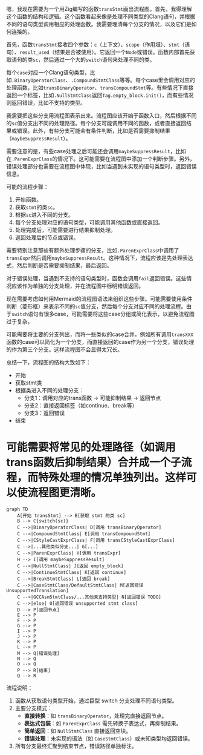 嗯，我现在需要为一个用Zig编写的函数`transStmt`画出流程图。首先，我得理解这个函数的结构和逻辑。这个函数看起来像是处理不同类型的Clang语句，并根据不同的语句类型调用相应的处理函数。我需要理清每个分支的情况，以及它们是如何连接的。

首先，函数`transStmt`接收四个参数：`c`（上下文）、`scope`（作用域）、`stmt`（语句）、`result_used`（结果是否被使用）。它返回一个`Node`或错误。函数内部首先获取语句的类`sc`，然后通过一个大的`switch`语句来处理不同的类。

每个`case`对应一个Clang语句类型，比如`.BinaryOperatorClass`、`.CompoundStmtClass`等等。每个case里会调用对应的处理函数，比如`transBinaryOperator`、`transCompoundStmt`等。有些情况下直接返回一个标签，比如`.NullStmtClass`返回`Tag.empty_block.init()`，而有些情况则返回错误，比如不支持的类型。

我需要把这些分支用流程图表示出来。流程图应该开始于函数入口，然后根据不同的`sc`值分支出不同的处理路径。每个分支可能调用不同的函数，或者直接返回结果或错误。此外，有些分支可能会有条件判断，比如是否需要抑制结果（`maybeSuppressResult`）。

需要注意的是，有些case处理之后可能还会调用`maybeSuppressResult`，比如在`.ParenExprClass`的情况下。这可能需要在流程图中添加一个判断步骤。另外，错误处理部分也需要在流程图中体现，比如当遇到未实现的语句类型时，返回错误信息。

可能的流程步骤：

1. 开始函数。
2. 获取`stmt`的类`sc`。
3. 根据`sc`进入不同的分支。
4. 每个分支处理对应的语句类型，可能调用其他函数或直接返回。
5. 处理完成后，可能需要进行结果抑制处理。
6. 返回处理后的节点或错误。

需要特别注意那些有额外处理步骤的分支，比如`.ParenExprClass`中调用了`transExpr`然后调用`maybeSuppressResult`。这种情况下，流程应该是先处理表达式，然后判断是否需要抑制结果，最后返回。

对于错误处理，当遇到不支持的语句类型时，函数会调用`fail`返回错误。这些情况应该作为单独的分支处理，并在流程图中标明错误返回。

现在需要考虑如何用Mermaid的流程图语法来组织这些步骤。可能需要使用条件判断（菱形框）来表示不同的`sc`值分支，然后每个分支对应不同的处理流程。由于`switch`语句有很多case，可能需要将这些case分组或简化表示，以避免流程图过于复杂。

可能需要将主要的分支列出，而将一些类似的case合并，例如所有调用`transXXX`函数的case可以简化为一个分支，而直接返回的case作为另一个分支，错误处理的作为第三个分支。这样流程图不会显得太冗长。

总结一下，流程图的结构大致如下：

- 开始
- 获取stmt类
- 根据类进入不同的处理分支：
  - 分支1：调用对应的trans函数 → 可能抑制结果 → 返回节点
  - 分支2：直接返回标签（如continue、break等）
  - 分支3：返回错误
- 结束

可能需要将常见的处理路径（如调用trans函数后抑制结果）合并成一个子流程，而特殊处理的情况单独列出。这样可以使流程图更清晰。
================================================
```mermaid
graph TD
    A[开始 transStmt] --> B[获取 stmt 的类 sc]
    B --> C{switch(sc)}
    C -->|BinaryOperatorClass| D[调用 transBinaryOperator]
    C -->|CompoundStmtClass| E[调用 transCompoundStmt]
    C -->|CStyleCastExprClass| F[调用 transCStyleCastExprClass]
    C -->|...其他类似分支...| G[...]
    C -->|ParenExprClass| H[调用 transExpr]
    H --> I[调用 maybeSuppressResult]
    C -->|NullStmtClass| J[返回 empty_block]
    C -->|ContinueStmtClass| K[返回 continue]
    C -->|BreakStmtClass| L[返回 break]
    C -->|CaseStmtClass/DefaultStmtClass| M[返回错误 UnsupportedTranslation]
    C -->|GCCAsmStmtClass/...其他未支持类型| N[返回错误 TODO]
    C -->|else| O[返回错误 unsupported stmt class]
    D --> P[返回节点]
    E --> P
    F --> P
    G --> P
    I --> P
    J --> P
    K --> P
    L --> P
    M --> Q[错误处理]
    N --> Q
    O --> Q
    P --> R[结束]
    Q --> R
``` 

流程说明：
1. 函数从获取语句类型开始，通过巨型 switch 分支处理不同语句类型。
2. 主要分支模式：
   - **直接转换**：如 `transBinaryOperator`，处理完直接返回节点。
   - **表达式包装**：如 `ParenExprClass` 需先转换子表达式，再抑制结果。
   - **简单返回**：如 `NullStmtClass` 直接返回空块。
   - **错误处理**：未实现的语法（如 `CaseStmtClass`）或未知类型均返回错误。
3. 所有分支最终汇聚到结束节点，错误路径单独标注。